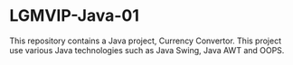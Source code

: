 # LGMVIP-Java-01
This repository contains a Java project, Currency Convertor.  This project use various Java technologies such as Java Swing, Java AWT and OOPS.
